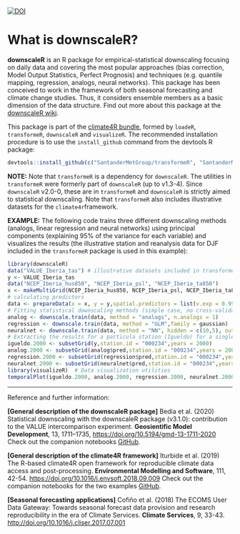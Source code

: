 [![DOI](https://zenodo.org/badge/DOI/10.5281/zenodo.3277316.svg)](https://doi.org/10.5281/zenodo.3277316)

# What is downscaleR?

**downscaleR** is an R package for empirical-statistical downscaling focusing on daily data and covering the most popular approaches (bias correction, Model Output Statistics, Perfect Prognosis) and techniques (e.g. quantile mapping, regression, analogs, neural networks). This package has been conceived to work in the framework of both seasonal forecasting and climate change studies. Thus, it considers ensemble members as a basic dimension of the data structure. Find out more about this package at the [downscaleR wiki](https://github.com/SantanderMetGroup/downscaleR/wiki). 

This package is part of the [climate4R bundle](http://www.meteo.unican.es/climate4r), formed by `loadeR`, `transformeR`, `downscaleR` and `visualizeR`. The recommended installation procedure is to use the `install_github` command from the devtools R package:

```r
devtools::install_github(c("SantanderMetGroup/transformeR", "SantanderMetGroup/downscaleR"))
```
**NOTE:** Note that `transformeR` is a dependency for `downscaleR`. The utilities in `transformeR` were formerly part of `downscaleR` (up to v1.3-4). Since `downscaleR` v2.0-0, these are in `transformeR` and `downscaleR` is strictly aimed to statistical downscaling. Note that `transformeR` also includes illustrative datasets for the `climate4r`framework.

**EXAMPLE:** The following code trains three different downscaling methods (analogs, linear regression and neural networks) using principal components (explaining 95\% of the variance for each variable) and visualizes the results (the illustrative station and reanalysis data for DJF included in the `transformeR` package is used in this example): 
```r
library(downscaleR)
data("VALUE_Iberia_tas") # illustrative datasets included in transformeR
y <- VALUE_Iberia_tas 
data("NCEP_Iberia_hus850", "NCEP_Iberia_psl", "NCEP_Iberia_ta850")
x <- makeMultiGrid(NCEP_Iberia_hus850, NCEP_Iberia_psl, NCEP_Iberia_ta850)
# calculating predictors
data <- prepareData(x = x, y = y,spatial.predictors = list(v.exp = 0.95)) 
# Fitting statistical downscaling methods (simple case, no cross-validation)
analog <- downscale.train(data, method = "analogs", n.analogs = 1)
regression <- downscale.train(data, method = "GLM",family = gaussian)
neuralnet <- downscale.train(data, method = "NN", hidden = c(10,5), output = "linear")
# Extracting the results for a particula station (Igueldo) for a single year (2000)
igueldo.2000 <- subsetGrid(y,station.id = "000234",years = 2000)
analog.2000 <- subsetGrid(analog$pred,station.id = "000234",years = 2000)
regression.2000 <- subsetGrid(regression$pred,station.id = "000234",years = 2000)
neuralnet.2000 <- subsetGrid(neuralnet$pred,station.id = "000234",years = 2000)
library(visualizeR)  # Data visualization utilities
temporalPlot(igueldo.2000, analog.2000, regression.2000, neuralnet.2000)
```

---
Reference and further information: 

**[General description of the downscaleR package]** Bedia et al. (2020) Statistical downscaling with the downscaleR package (v3.1.0): contribution to the VALUE intercomparison experiment. **Geosientific Model Development**, 13, 1711–1735, 
https://doi.org/10.5194/gmd-13-1711-2020
Check out the companion notebooks [GitHub](https://github.com/SantanderMetGroup/notebooks).

**[General description of the climate4R framework]** Iturbide et al. (2019) The R-based climate4R open framework for reproducible climate data access and post-processing. **Environmental Modelling and Software**, 111, 42-54. https://doi.org/10.1016/j.envsoft.2018.09.009
Check out the companion notebooks for the two examples [GitHub](https://github.com/SantanderMetGroup/notebooks).

**[Seasonal forecasting applications]** Cofiño et al. (2018) The ECOMS User Data Gateway: Towards seasonal forecast data provision and research reproducibility in the era of Climate Services. **Climate Services**, 9, 33-43. http://doi.org/10.1016/j.cliser.2017.07.001


